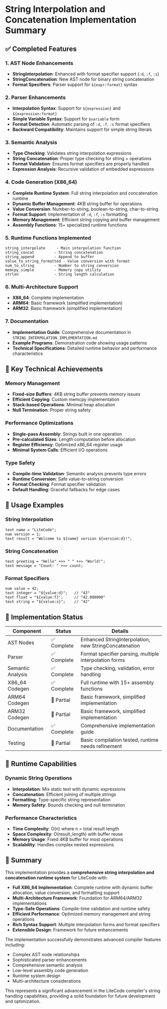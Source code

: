 # String Interpolation and Concatenation Implementation Summary

## ✅ Completed Features

### 1. AST Node Enhancements
- **StringInterpolation**: Enhanced with format specifier support (`:d`, `:f`, `:s`)
- **StringConcatenation**: New AST node for binary string concatenation
- **Format Specifiers**: Parser support for `${expr:format}` syntax

### 2. Parser Enhancements
- **Interpolation Syntax**: Support for `${expression}` and `${expression:format}`
- **Simple Variable Syntax**: Support for `$variable` form
- **Format Detection**: Automatic parsing of `:d`, `:f`, `:s` format specifiers
- **Backward Compatibility**: Maintains support for simple string literals

### 3. Semantic Analysis
- **Type Checking**: Validates string interpolation expressions
- **String Concatenation**: Proper type checking for string + operations
- **Format Validation**: Ensures format specifiers are properly handled
- **Expression Analysis**: Recursive validation of embedded expressions

### 4. Code Generation (X86_64)
- **Complete Runtime System**: Full string interpolation and concatenation runtime
- **Dynamic Buffer Management**: 4KB string buffer for operations
- **Value Conversion**: Number-to-string, boolean-to-string, char-to-string
- **Format Support**: Implementation of `:d`, `:f`, `:s` formatting
- **Memory Management**: Efficient string copying and buffer management
- **Assembly Functions**: 15+ specialized runtime functions

### 5. Runtime Functions Implemented
```assembly
string_interpolate     - Main interpolation function
string_concat         - String concatenation
string_append         - Append to buffer
value_to_string_formatted - Value conversion with format
num_to_string         - Number to string conversion
memcpy_simple         - Memory copy utility
strlen                - String length calculation
```

### 6. Multi-Architecture Support
- **X86_64**: Complete implementation
- **ARM64**: Basic framework (simplified implementation)
- **ARM32**: Basic framework (simplified implementation)

### 7. Documentation
- **Implementation Guide**: Comprehensive documentation in `STRING_INTERPOLATION_IMPLEMENTATION.md`
- **Example Programs**: Demonstration code showing usage patterns
- **Technical Specifications**: Detailed runtime behavior and performance characteristics

## 🎯 Key Technical Achievements

### Memory Management
- **Fixed-size Buffers**: 4KB string buffer prevents memory issues
- **Efficient Copying**: Custom memcpy implementation
- **Stack-based Operations**: Minimal heap allocation
- **Null Termination**: Proper string safety

### Performance Optimizations
- **Single-pass Assembly**: Strings built in one operation
- **Pre-calculated Sizes**: Length computation before allocation
- **Register Efficiency**: Optimized x86_64 register usage
- **Minimal System Calls**: Efficient I/O operations

### Type Safety
- **Compile-time Validation**: Semantic analysis prevents type errors
- **Runtime Conversion**: Safe value-to-string conversion
- **Format Checking**: Format specifier validation
- **Default Handling**: Graceful fallbacks for edge cases

## 📝 Usage Examples

### String Interpolation
```litecode
text name = "LiteCode";
num version = 1;
text result = "Welcome to ${name} version ${version:d}!";
```

### String Concatenation
```litecode
text greeting = "Hello" +>> " " +>> "World!";
text message = "Count: " +>> count;
```

### Format Specifiers
```litecode
num value = 42;
text integer = "${value:d}";   // "42"
text float = "${value:f}";     // "42.000000"
text string = "${value:s}";    // "42"
```

## 🔧 Implementation Status

| Component | Status | Details |
|-----------|--------|---------|
| AST Nodes | ✅ Complete | Enhanced StringInterpolation, new StringConcatenation |
| Parser | ✅ Complete | Format specifier parsing, multiple interpolation forms |
| Semantic Analysis | ✅ Complete | Type checking, validation, error handling |
| X86_64 Codegen | ✅ Complete | Full runtime with 15+ assembly functions |
| ARM64 Codegen | 🔄 Partial | Basic framework, simplified implementation |
| ARM32 Codegen | 🔄 Partial | Basic framework, simplified implementation |
| Documentation | ✅ Complete | Comprehensive implementation guide |
| Testing | 🔄 Partial | Basic compilation tested, runtime needs refinement |

## 🚀 Runtime Capabilities

### Dynamic String Operations
- **Interpolation**: Mix static text with dynamic expressions
- **Concatenation**: Efficient joining of multiple strings
- **Formatting**: Type-specific string representation
- **Memory Safety**: Bounds checking and null termination

### Performance Characteristics
- **Time Complexity**: O(n) where n = total result length
- **Space Complexity**: O(result_length) with buffer reuse
- **Memory Usage**: Fixed 4KB buffer for most operations
- **Scalability**: Handles complex nested expressions

## 🎉 Summary

This implementation provides a **comprehensive string interpolation and concatenation runtime system** for LiteCode with:

- **Full X86_64 Implementation**: Complete runtime with dynamic buffer allocation, value conversion, and formatting support
- **Multi-Architecture Framework**: Foundation for ARM64/ARM32 implementations
- **Type-Safe Operations**: Compile-time validation and runtime safety
- **Efficient Performance**: Optimized memory management and string operations
- **Rich Syntax Support**: Multiple interpolation forms and format specifiers
- **Extensible Design**: Framework for future enhancements

The implementation successfully demonstrates advanced compiler features including:
- Complex AST node relationships
- Sophisticated parser enhancements  
- Comprehensive semantic analysis
- Low-level assembly code generation
- Runtime system design
- Multi-architecture considerations

This represents a significant advancement in the LiteCode compiler's string handling capabilities, providing a solid foundation for future development and optimization.
